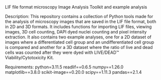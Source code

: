 LIF file format microscopy Image Analysis Toolkit and example analysis

Description:
This repository contains a collection of Python tools made for the analysis of microscopy images that are saved in the LIF file format, both in 2D and 3D formats. It includes functions for importing LIF files, viewing images, 3D cell counting, DAPI dyed nuclei counting and pixel intensity extraction. It also contains two example analyses, one for a 2D dataset of images where  a differentiated cell group and an undifferentiated cell group is compared and another for a 3D dataset where the ratio of live and dead cells was counted after they were dyed with LIVE/DEAD™ Viability/Cytotoxicity Kit.

Requirements:
python=3.11.5
readlif==0.6.5
numpy==1.26.0
matplotlib==3.8.0
scikit-image==0.20.0
scipy==1.11.3
pandas==2.1.4